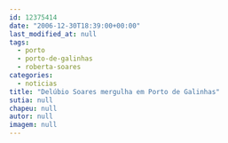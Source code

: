 ```yaml
---
id: 12375414
date: "2006-12-30T18:39:00+00:00"
last_modified_at: null
tags:
  - porto
  - porto-de-galinhas
  - roberta-soares
categories:
  - noticias
title: "Delúbio Soares mergulha em Porto de Galinhas"
sutia: null
chapeu: null
autor: null
imagem: null
---
```

<p> </p>
